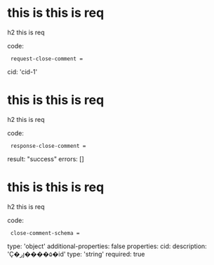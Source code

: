 # this is this is req

h2 this is req

code:

     request-close-comment =
  cid: 'cid-1'


# this is this is req

h2 this is req

code:

     response-close-comment =
  result: "success"
  errors: []


# this is this is req

h2 this is req

code:

     close-comment-schema =
  type: 'object'
  additional-properties: false
  properties:
    cid:
      description: 'Ҫ�رյ����۵�id'
      type: 'string'
      required: true



